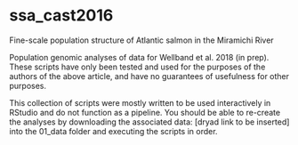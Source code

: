 # ssa_cast2016
Fine-scale population structure of Atlantic salmon in the Miramichi River

Population genomic analyses of data for Wellband et al. 2018 (in prep).
These scripts have only been tested and used for the purposes of the authors of the above article, and have no guarantees of usefulness for other purposes.

This collection of scripts were mostly written to be used interactively in RStudio and do not function as a pipeline. You should be able to re-create the analyses by downloading the associated data: [dryad link to be inserted] into the 01_data folder and executing the scripts in order.
